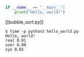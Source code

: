 ```py <- hello_world.py
if __name__ == "__main__":
    print("Hello, world!")
```

[[bubble_sort.py]]

```run
$ time -p python3 hello_world.py
Hello, world!
real 0.01
user 0.00
sys 0.01
```